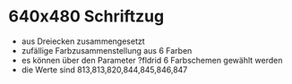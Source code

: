 # 640x480 Schriftzug
- aus Dreiecken zusammengesetzt
- zufällige Farbzusammenstellung aus 6 Farben
- es können über den Parameter ?fldrid 6 Farbschemen gewählt werden
- die Werte sind 813,813,820,844,845,846,847
